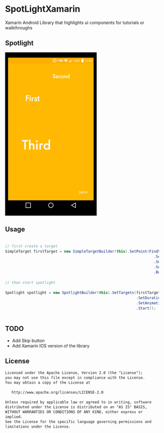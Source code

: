 # SpotLightXamarin

Xamarin Android Library that highlights ui components for tutorials or walkthroughs

Spotlight
--------

![screen](https://github.com/MehmetAliAlpergun/SpotLightXamarin/blob/master/Screens/spotlight.gif)


Usage
--------

```c#

// first create a target 
SimpleTarget firstTarget = new SimpleTargetBuilder(this).SetPoint(FindViewById(Resource.Id.FirstView))
                                                                    .SetRadius(200f)
                                                                    .SetTitle("First title")
                                                                    .SetDescription("This description is for first view.")
                                                                    .Build();
                                                                    
// than start spotlight

Spotlight spotlight = new SpotlightBuilder(this).SetTargets(firstTarget)
                                                            .SetDuration(1000)
                                                            .SetAnimation(new DecelerateInterpolator(2f))
                                                            .Start();
                                                                    

```

TODO
--------

* Add Skip button
* Add Xamarin IOS version of the library


License
--------

    Licensed under the Apache License, Version 2.0 (the "License");
    you may not use this file except in compliance with the License.
    You may obtain a copy of the License at

       http://www.apache.org/licenses/LICENSE-2.0

    Unless required by applicable law or agreed to in writing, software
    distributed under the License is distributed on an "AS IS" BASIS,
    WITHOUT WARRANTIES OR CONDITIONS OF ANY KIND, either express or implied.
    See the License for the specific language governing permissions and
    limitations under the License.

